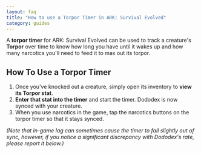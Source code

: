 ```yaml
---
layout: faq
title: "How to use a Torpor Timer in ARK: Survival Evolved"
category: guides
---
```


A **torpor timer** for ARK: Survival Evolved can be used to track a creature's **Torpor** over time to know how long you have until it wakes up and how many narcotics you'll need to feed it to max out its torpor.

## How To Use a Torpor Timer 
1.  Once you've knocked out a creature, simply open its inventory to **view its Torpor stat**. 
2.  **Enter that stat into the timer** and start the timer. Dododex is now synced with your creature. 
3.  When you use narcotics in the game, tap the narcotics buttons on the torpor timer so that it stays synced.

  
_(Note that in-game lag can sometimes cause the timer to fall slightly out of sync, however, if you notice a significant discrepancy with Dododex's rate, please report it below.)_